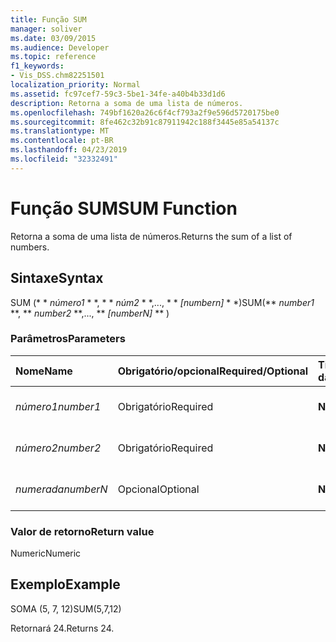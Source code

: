 ```yaml
---
title: Função SUM
manager: soliver
ms.date: 03/09/2015
ms.audience: Developer
ms.topic: reference
f1_keywords:
- Vis_DSS.chm82251501
localization_priority: Normal
ms.assetid: fc97cef7-59c3-5be1-34fe-a40b4b33d1d6
description: Retorna a soma de uma lista de números.
ms.openlocfilehash: 749bf1620a26c6f4cf793a2f9e596d5720175be0
ms.sourcegitcommit: 8fe462c32b91c87911942c188f3445e85a54137c
ms.translationtype: MT
ms.contentlocale: pt-BR
ms.lasthandoff: 04/23/2019
ms.locfileid: "32332491"
---
```

# <a name="sum-function"></a><span data-ttu-id="bf13e-103">Função SUM</span><span class="sxs-lookup"><span data-stu-id="bf13e-103">SUM Function</span></span>

<span data-ttu-id="bf13e-104">Retorna a soma de uma lista de números.</span><span class="sxs-lookup"><span data-stu-id="bf13e-104">Returns the sum of a list of numbers.</span></span>
  
## <a name="syntax"></a><span data-ttu-id="bf13e-105">Sintaxe</span><span class="sxs-lookup"><span data-stu-id="bf13e-105">Syntax</span></span>

<span data-ttu-id="bf13e-106">SUM (\* \* *número1* \* \*, \* \* *núm2* \* \*,..., \* \* *[numbern]* \* \*)</span><span class="sxs-lookup"><span data-stu-id="bf13e-106">SUM(\*\* *number1* \*\*, \*\* *number2* \*\*,..., \*\* *[numberN]* \*\* )</span></span> 
  
### <a name="parameters"></a><span data-ttu-id="bf13e-107">Parâmetros</span><span class="sxs-lookup"><span data-stu-id="bf13e-107">Parameters</span></span>

|<span data-ttu-id="bf13e-108">**Nome**</span><span class="sxs-lookup"><span data-stu-id="bf13e-108">**Name**</span></span>|<span data-ttu-id="bf13e-109">**Obrigatório/opcional**</span><span class="sxs-lookup"><span data-stu-id="bf13e-109">**Required/Optional**</span></span>|<span data-ttu-id="bf13e-110">**Tipo de dados**</span><span class="sxs-lookup"><span data-stu-id="bf13e-110">**Data Type**</span></span>|<span data-ttu-id="bf13e-111">**Descrição**</span><span class="sxs-lookup"><span data-stu-id="bf13e-111">**Description**</span></span>|
|:-----|:-----|:-----|:-----|
| <span data-ttu-id="bf13e-112">_número1_</span><span class="sxs-lookup"><span data-stu-id="bf13e-112">_number1_</span></span> <br/> |<span data-ttu-id="bf13e-113">Obrigatório</span><span class="sxs-lookup"><span data-stu-id="bf13e-113">Required</span></span>  <br/> |<span data-ttu-id="bf13e-114">**Numeric**</span><span class="sxs-lookup"><span data-stu-id="bf13e-114">**Numeric**</span></span> <br/> |<span data-ttu-id="bf13e-115">O primeiro número.</span><span class="sxs-lookup"><span data-stu-id="bf13e-115">The first number.</span></span>  <br/> |
| <span data-ttu-id="bf13e-116">_número2_</span><span class="sxs-lookup"><span data-stu-id="bf13e-116">_number2_</span></span> <br/> |<span data-ttu-id="bf13e-117">Obrigatório</span><span class="sxs-lookup"><span data-stu-id="bf13e-117">Required</span></span>  <br/> |<span data-ttu-id="bf13e-118">**Numeric**</span><span class="sxs-lookup"><span data-stu-id="bf13e-118">**Numeric**</span></span> <br/> |<span data-ttu-id="bf13e-119">O segundo número.</span><span class="sxs-lookup"><span data-stu-id="bf13e-119">The second number.</span></span>  <br/> |
| <span data-ttu-id="bf13e-120">_numerada_</span><span class="sxs-lookup"><span data-stu-id="bf13e-120">_numberN_</span></span> <br/> |<span data-ttu-id="bf13e-121">Opcional</span><span class="sxs-lookup"><span data-stu-id="bf13e-121">Optional</span></span>  <br/> |<span data-ttu-id="bf13e-122">**Numeric**</span><span class="sxs-lookup"><span data-stu-id="bf13e-122">**Numeric**</span></span> <br/> |<span data-ttu-id="bf13e-123">O enésimo número.</span><span class="sxs-lookup"><span data-stu-id="bf13e-123">The nth number.</span></span>  <br/> |
   
### <a name="return-value"></a><span data-ttu-id="bf13e-124">Valor de retorno</span><span class="sxs-lookup"><span data-stu-id="bf13e-124">Return value</span></span>

<span data-ttu-id="bf13e-125">Numeric</span><span class="sxs-lookup"><span data-stu-id="bf13e-125">Numeric</span></span>
  
## <a name="example"></a><span data-ttu-id="bf13e-126">Exemplo</span><span class="sxs-lookup"><span data-stu-id="bf13e-126">Example</span></span>

<span data-ttu-id="bf13e-127">SOMA (5, 7, 12)</span><span class="sxs-lookup"><span data-stu-id="bf13e-127">SUM(5,7,12)</span></span>
  
<span data-ttu-id="bf13e-128">Retornará 24.</span><span class="sxs-lookup"><span data-stu-id="bf13e-128">Returns 24.</span></span>
  

